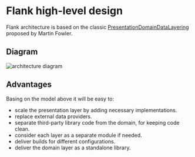 # Flank high-level design

Flank architecture is based on the classic [PresentationDomainDataLayering](https://www.martinfowler.com/bliki/PresentationDomainDataLayering.html) proposed by Martin Fowler.

## Diagram

![architecture diagram](http://www.plantuml.com/plantuml/proxy?cache=no&fmt=svg&src=https://raw.githubusercontent.com/Flank/flank/master/docs/hld/flank-component-diagram.puml)

## Advantages

Basing on the model above it will be easy to:
* scale the presentation layer by adding necessary implementations.
* replace external data providers.
* separate third-party library code from the domain, for keeping code clean.
* consider each layer as a separate module if needed.
* deliver builds for different configurations.
* deliver the domain layer as a standalone library.
